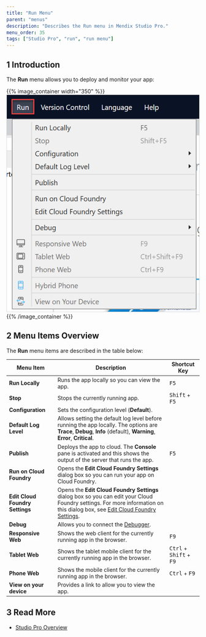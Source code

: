 ```yaml
---
title: "Run Menu"
parent: "menus"
description: "Describes the Run menu in Mendix Studio Pro."
menu_order: 35
tags: ["Studio Pro", "run", "run menu"]
---
```


## 1 Introduction

The **Run** menu allows you to deploy and monitor your app:

{{% image_container width="350" %}}
![Run Menu](attachments/run-menu/run-menu.png)
{{% /image_container %}}

## 2 Menu Items Overview 

The **Run** menu items are described in the table below:

| Menu Item | Description | Shortcut Key |
| --- | --- | --- |
| **Run Locally** | Runs the app locally so you can view the app. | <kbd>F5</kbd> |
| **Stop** | Stops the currently running app. | <kbd>Shift</kbd> + <kbd>F5</kbd> |
| **Configuration**               | Sets the configuration level (**Default**).                  |                                                    |
| **Default Log Level** | Allows setting the default log level before running the app locally. The options are **Trace**, **Debug**, **Info** (default), **Warning**, **Error**, **Critical**. |  |
| **Publish** | Deploys the app to cloud. The **Console** pane is activated and this shows the output of the server that runs the app. | <kbd>F5</kbd> |
| **Run on Cloud Foundry**        | Opens the **Edit Cloud Foundry Settings** dialog box so you can run your app on Cloud Foundry. |  |
| **Edit Cloud Foundry Settings** | Opens the **Edit Cloud Foundry Settings** dialog box so you can edit your Cloud Foundry settings. For more information on this dialog box, see [Edit Cloud Foundry Settings](edit-cloud-foundry-settings-dialog). | |
| **Debug** | Allows you to connect the [Debugger](view-menu#debugger). | |
| **Responsive Web** | Shows the web client for the currently running app in the browser. | <kbd>F9</kbd> |
| **Tablet Web** | Shows the tablet mobile client for the currently running app in the browser. | <kbd>Ctrl</kbd> + <kbd>Shift</kbd> + <kbd>F9</kbd> |
| **Phone Web** | Shows the mobile client for the currently running app in the browser. | <kbd>Ctrl</kbd> + <kbd>F9</kbd> |
| **View on your device** | Provides a link to allow you to view the app. | |

## 3 Read More

* [Studio Pro Overview](studio-pro-overview)

